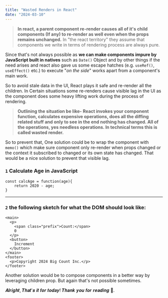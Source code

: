 ```yaml
---
title: "Wasted Renders in React"
date: "2024-03-10"
---
```


> **In react, a parent component re-render causes all of it's child components (If any) to re-render as well even when the props remains unchanged.** In "the react territory" they assume that components we write in terms of rendering process are always pure.

Since that's not always possible as **we can make components impure by JavaScript built in natives** such as `Date()` Object and by other things if the need arises and react also gave us some escape hatches (e.g. `useRef()`, `useEffect()` etc.) to execute "_on the side_" works apart from a component's main work.

So to avoid stale data in the UI, React plays it safe and re-render all the children. In Certain situations some re-renders cause visible lag in the UI as the component does some heavy lifting work during the process of rendering.

> **Outlining the situation be like- React invokes your component function, calculates expensive operations, does all the diffing related stuff and only to see in the end nothing has changed. All of the operations, yes needless operations. In technical terms this is called wasted render.**

So to prevent that, One solution could be to wrap the component with `memo()` which make sure component only re-render when props changed or the context it subscribed to changed or its own state has changed. That would be a nice solution to prevent that visible lag.

### `1` Calculate Age in JavaScript

```JS
const calcAge = function(age){
    return 2020 - age;
}
```

---

### `2` the following sketch for what the DOM should look like:

```JS
<main>
  <p>
    <span class="prefix">Count:</span>
    0
  </p>
  <button>
    Increment
  </button>
</main>
<footer>
  <p>Copyright 2024 Big Count Inc.</p>
</footer>
```

Another solution would be to compose components in a better way by leveraging children prop. But again that's not possible sometimes.

𝑨𝒍𝒓𝒊𝒈𝒉𝒕, 𝑻𝒉𝒂𝒕'𝒔 𝒊𝒕 𝒇𝒐𝒓 𝒕𝒐𝒅𝒂𝒚! 𝑻𝒉𝒂𝒏𝒌 𝒚𝒐𝒖 𝒇𝒐𝒓 𝒓𝒆𝒂𝒅𝒊𝒏𝒈 📖.
